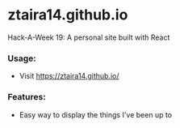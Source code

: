 # ztaira14.github.io
Hack-A-Week 19: A personal site built with React

### Usage:
- Visit https://ztaira14.github.io/

### Features:
- Easy way to display the things I've been up to
